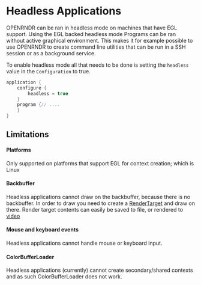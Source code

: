 
# Headless Applications

OPENRNDR can be ran in headless mode on machines that have EGL support. Using the EGL backed headless mode Programs can be ran without active graphical environment. This makes it for example possible to use OPENRNDR to create command line utilities that can be run in a SSH session or as a background service.

To enable headless mode all that needs to be done is setting the `headless` value in the `Configuration` to true.

```kotlin
application {
    configure {
        headless = true
    }
    program {// ....
    }
}
```

## Limitations

#### Platforms

Only supported on platforms that support EGL for context creation; which is  Linux

#### Backbuffer

Headless applications cannot draw on the backbuffer, because there is no backbuffer. In order to draw you need to create a [RenderTarget](Tutorial_RenderTargets.md) and draw on there. Render target contents can easily be saved to file, or rendered to [video](Tutorial_VideoWriter.md)

#### Mouse and keyboard events
Headless applications cannot handle mouse or keyboard input.

#### ColorBufferLoader
Headless applications (currently) cannot create secondary/shared contexts and as such ColorBufferLoader does not work.
